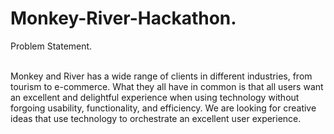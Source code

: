 # Monkey-River-Hackathon.



Problem Statement.

<br>
Monkey and River has a wide range of clients in different industries, from tourism to e-commerce. What they all have in common is that all users want an excellent and delightful experience when using technology without forgoing usability, functionality, and efficiency. We are looking for creative ideas that use technology to orchestrate an excellent user experience.
